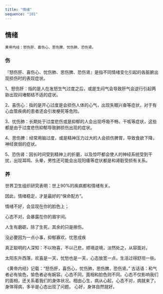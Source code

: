 ```yaml
---
title: "情绪"
sequence: "101"
---
```


## 情绪

```text
黄帝内经：怒伤肝、喜伤心、思伤脾、忧伤肺、恐伤肾。
```

### 伤

『怒伤肝、喜伤心、忧伤肺、思伤脾、恐伤肾』是指不同情绪变化引起的各脏腑出现损伤时的表现症状。

1、怒伤肝：指的是人在发怒生气过度之后，或是生闷气会导致肝气会逆行引起两胁出现闷堵郁结不适的症状。

2、喜伤心：指的是开心过度是会损伤人体的心气，出现失眠兴奋等症状，对于有心血管疾病的患者还会引发梗死等危险。

3、忧伤肺：长期处于过度悲伤或是抑郁的人会出现呼吸不畅、干咳等症状，这些都是由于过度悲伤抑郁导致肺损伤出现的症状。

4、思伤脾：经常用脑过度，或是精神压力过大的人会损伤脾胃，导致食欲下降，神经衰弱的症状。

5、恐伤肾：因长时间受到精神上的折磨，以及惊吓都会使人的神经系统受到干扰，出现耳鸣、头晕，男性还可能会出现阳痿等症状都是和肾脏受损有关系。

### 养

世界卫生组织研究表明：世上90%的疾病都和情绪有关。

因此，情绪稳定，才是最好的“保命配方”。

情绪不好，会显现在你的脸色上；

心态不对，会暴露在你的眉宇间。

人生有磨砺，除了生死，其余的只是擦伤。

没必要因为一点小事，抑郁寡欢，忧思成疾

真正聪明的人深知：不以物喜，不以己悲，顺境逆境，淡然处之，从容面对。

太阳东升西落，欢喜是一天，忧愁也是一天，心态放宽一点，生活过得舒坦一些。

《黄帝内经》记载：“怒伤肝，喜伤心，忧伤肺，思伤脾，恐伤肾。”
古话语：和气者必有愉色，愉色者必有婉容。心态不同，面相和脸色则不同。心态不仅影响我们的面相，还关系着我们的身体状况。相由心生，病从心起，心态不对，病就来了。
身体得病，多半是心态出现了问题。
心好，身体自然就好。

